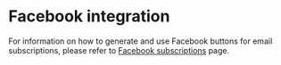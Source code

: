 # Facebook integration 

For information on how to generate and use Facebook buttons for email 
subscriptions, please refer to 
[Facebook subscriptions](facebook-subscriptions) page. 
